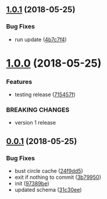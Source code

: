 <a name="1.0.1"></a>
## [1.0.1](https://github.com/heroku/typescript-api-schema/compare/v1.0.0...v1.0.1) (2018-05-25)


### Bug Fixes

* run update ([4b7c7f4](https://github.com/heroku/typescript-api-schema/commit/4b7c7f4))

<a name="1.0.0"></a>
# [1.0.0](https://github.com/heroku/typescript-api-schema/compare/v0.0.1...v1.0.0) (2018-05-25)


### Features

* testing release ([715457f](https://github.com/heroku/typescript-api-schema/commit/715457f))


### BREAKING CHANGES

* version 1 release

<a name="0.0.1"></a>
## [0.0.1](https://github.com/heroku/typescript-api-schema/compare/v0.0.0...v0.0.1) (2018-05-25)


### Bug Fixes

* bust circle cache ([24f9dd5](https://github.com/heroku/typescript-api-schema/commit/24f9dd5))
* exit if nothing to commit ([3b79950](https://github.com/heroku/typescript-api-schema/commit/3b79950))
* init ([97389be](https://github.com/heroku/typescript-api-schema/commit/97389be))
* updated schema ([31c30ee](https://github.com/heroku/typescript-api-schema/commit/31c30ee))
